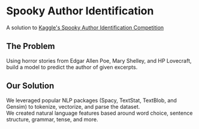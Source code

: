 # Spooky Author Identification
A solution to [Kaggle's Spooky Author Identification Competition](https://www.kaggle.com/c/spooky-author-identification)

## The Problem
Using horror stories from Edgar Allen Poe, Mary Shelley, and HP Lovecraft, build a model to predict the author of given excerpts.  

## Our Solution
We leveraged popular NLP packages (Spacy, TextStat, TextBlob, and Gensim) to tokenize, vectorize, and parse the dataset.  
We created natural language features based around word choice, sentence structure, grammar, tense, and more.

## 
